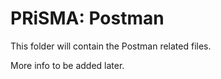 # PRiSMA: Postman

This folder will contain the Postman related files.


More info to be added later.

